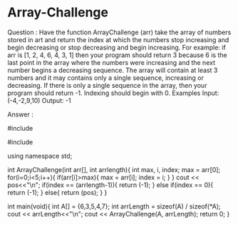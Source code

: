# Array-Challenge
Question : Have the function ArrayChallenge (arr) take the array of numbers stored in art and return the index at which the numbers stop increasing and begin decreasing or stop decreasing and begin increasing. For example: if arr is [1, 2, 4, 6, 4, 3, 1] then your program should return 3 because 6 is the last point in the array where the numbers were increasing and the next number begins a decreasing sequence. The array will contain at least 3 numbers and it may contains only a single sequence, increasing or decreasing. If there is only a single sequence in the array, then your program should return -1. Indexing should begin with 0.  Examples  Input: (-4,-2,9,10)  Output: -1 

Answer :

#include <iostream>
	
#include <string>
	
using namespace std;

int ArrayChallenge(int arr[], int arrlength){
	int max, i, index;
	max = arr[0];
	for(i=0;i<5;i++){
		if(arr[i]>max){
			max = arr[i];
			index = i;
		}
	}
	cout <<  pos<<"\n";
	if(index == (arrlength-1)){
		return (-1);
	}
	else if(index == 0){
		return (-1);
	}
	else{
	return (pos);
}
}

int main(void){
	int A[] = {6,3,5,4,7};
	int arrLength = sizeof(A) / sizeof(*A);
	cout <<  arrLength<<"\n";
	cout << ArrayChallenge(A, arrLength);
	return 0;
}
